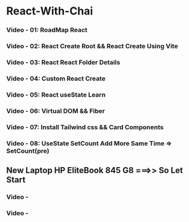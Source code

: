 # React-With-Chai


### Video - 01: RoadMap React 
### Video - 02: React Create Root && React Create Using Vite 
### Video - 03: React React Folder Details 
### Video - 04: Custom React Create 
### Video - 05: React useState Learn
### Video - 06: Virtual DOM && Fiber 
### Video - 07: Install Tailwind css && Card Components 
### Video - 08: UseState SetCount Add More Same Time => SetCount(pre)

## New Laptop HP EliteBook 845 G8   ===>> So Let Start 

### Video -
### Video -


